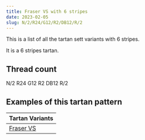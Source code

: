 ```yaml
---
title: Fraser VS with 6 stripes
date: 2023-02-05
slug: N/2/R24/G12/R2/DB12/R/2
---
```

This is a list of all the tartan sett variants with 6 stripes.

It is a 6 stripes tartan.


## Thread count
N/2 R24 G12 R2 DB12 R/2

## Examples of this tartan pattern

| Tartan Variants |
|---------------|
| [Fraser VS](/variants/n/2/r24/g12/r2/db12/r/2-db000064-g004c00-nd0d0d0-rc80000)||
